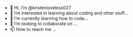 - 👋 Hi, I’m @kristenloveless027
- 👀 I’m interested in learning about coding and other stuff...
- 🌱 I’m currently learning how to code...
- 💞️ I’m looking to collaborate on ...
- 📫 How to reach me ...

<!---
kristenloveless027/kristenloveless027 is a ✨ special ✨ repository because its `README.md` (this file) appears on your GitHub profile.
You can click the Preview link to take a look at your changes.
--->
